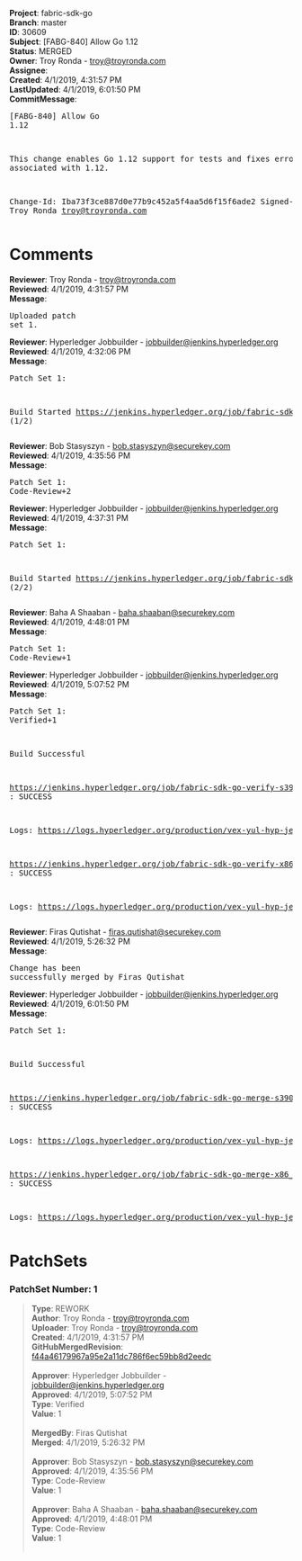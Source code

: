 <strong>Project</strong>: fabric-sdk-go<br><strong>Branch</strong>: master<br><strong>ID</strong>: 30609<br><strong>Subject</strong>: [FABG-840] Allow Go 1.12<br><strong>Status</strong>: MERGED<br><strong>Owner</strong>: Troy Ronda - troy@troyronda.com<br><strong>Assignee</strong>:<br><strong>Created</strong>: 4/1/2019, 4:31:57 PM<br><strong>LastUpdated</strong>: 4/1/2019, 6:01:50 PM<br><strong>CommitMessage</strong>:<br><pre>[FABG-840] Allow Go 1.12

This change enables Go 1.12 support for tests and fixes errors
associated with 1.12.

Change-Id: Iba73f3ce887d0e77b9c452a5f4aa5d6f15f6ade2
Signed-off-by: Troy Ronda <troy@troyronda.com>
</pre><h1>Comments</h1><strong>Reviewer</strong>: Troy Ronda - troy@troyronda.com<br><strong>Reviewed</strong>: 4/1/2019, 4:31:57 PM<br><strong>Message</strong>: <pre>Uploaded patch set 1.</pre><strong>Reviewer</strong>: Hyperledger Jobbuilder - jobbuilder@jenkins.hyperledger.org<br><strong>Reviewed</strong>: 4/1/2019, 4:32:06 PM<br><strong>Message</strong>: <pre>Patch Set 1:

Build Started https://jenkins.hyperledger.org/job/fabric-sdk-go-verify-s390x/68/ (1/2)</pre><strong>Reviewer</strong>: Bob Stasyszyn - bob.stasyszyn@securekey.com<br><strong>Reviewed</strong>: 4/1/2019, 4:35:56 PM<br><strong>Message</strong>: <pre>Patch Set 1: Code-Review+2</pre><strong>Reviewer</strong>: Hyperledger Jobbuilder - jobbuilder@jenkins.hyperledger.org<br><strong>Reviewed</strong>: 4/1/2019, 4:37:31 PM<br><strong>Message</strong>: <pre>Patch Set 1:

Build Started https://jenkins.hyperledger.org/job/fabric-sdk-go-verify-x86_64/44/ (2/2)</pre><strong>Reviewer</strong>: Baha A Shaaban - baha.shaaban@securekey.com<br><strong>Reviewed</strong>: 4/1/2019, 4:48:01 PM<br><strong>Message</strong>: <pre>Patch Set 1: Code-Review+1</pre><strong>Reviewer</strong>: Hyperledger Jobbuilder - jobbuilder@jenkins.hyperledger.org<br><strong>Reviewed</strong>: 4/1/2019, 5:07:52 PM<br><strong>Message</strong>: <pre>Patch Set 1: Verified+1

Build Successful 

https://jenkins.hyperledger.org/job/fabric-sdk-go-verify-s390x/68/ : SUCCESS

Logs: https://logs.hyperledger.org/production/vex-yul-hyp-jenkins-3/fabric-sdk-go-verify-s390x/68

https://jenkins.hyperledger.org/job/fabric-sdk-go-verify-x86_64/44/ : SUCCESS

Logs: https://logs.hyperledger.org/production/vex-yul-hyp-jenkins-3/fabric-sdk-go-verify-x86_64/44</pre><strong>Reviewer</strong>: Firas Qutishat - firas.qutishat@securekey.com<br><strong>Reviewed</strong>: 4/1/2019, 5:26:32 PM<br><strong>Message</strong>: <pre>Change has been successfully merged by Firas Qutishat</pre><strong>Reviewer</strong>: Hyperledger Jobbuilder - jobbuilder@jenkins.hyperledger.org<br><strong>Reviewed</strong>: 4/1/2019, 6:01:50 PM<br><strong>Message</strong>: <pre>Patch Set 1:

Build Successful 

https://jenkins.hyperledger.org/job/fabric-sdk-go-merge-s390x/10/ : SUCCESS

Logs: https://logs.hyperledger.org/production/vex-yul-hyp-jenkins-3/fabric-sdk-go-merge-s390x/10

https://jenkins.hyperledger.org/job/fabric-sdk-go-merge-x86_64/10/ : SUCCESS

Logs: https://logs.hyperledger.org/production/vex-yul-hyp-jenkins-3/fabric-sdk-go-merge-x86_64/10</pre><h1>PatchSets</h1><h3>PatchSet Number: 1</h3><blockquote><strong>Type</strong>: REWORK<br><strong>Author</strong>: Troy Ronda - troy@troyronda.com<br><strong>Uploader</strong>: Troy Ronda - troy@troyronda.com<br><strong>Created</strong>: 4/1/2019, 4:31:57 PM<br><strong>GitHubMergedRevision</strong>: [f44a46179967a95e2a11dc786f6ec59bb8d2eedc](https://github.com/hyperledger/fabric-sdk-go/commit/f44a46179967a95e2a11dc786f6ec59bb8d2eedc)<br><br><strong>Approver</strong>: Hyperledger Jobbuilder - jobbuilder@jenkins.hyperledger.org<br><strong>Approved</strong>: 4/1/2019, 5:07:52 PM<br><strong>Type</strong>: Verified<br><strong>Value</strong>: 1<br><br><strong>MergedBy</strong>: Firas Qutishat<br><strong>Merged</strong>: 4/1/2019, 5:26:32 PM<br><br><strong>Approver</strong>: Bob Stasyszyn - bob.stasyszyn@securekey.com<br><strong>Approved</strong>: 4/1/2019, 4:35:56 PM<br><strong>Type</strong>: Code-Review<br><strong>Value</strong>: 1<br><br><strong>Approver</strong>: Baha A Shaaban - baha.shaaban@securekey.com<br><strong>Approved</strong>: 4/1/2019, 4:48:01 PM<br><strong>Type</strong>: Code-Review<br><strong>Value</strong>: 1<br><br></blockquote>